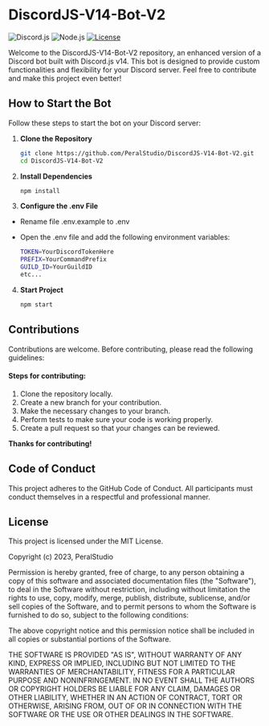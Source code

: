 # DiscordJS-V14-Bot-V2

![Discord.js](https://img.shields.io/badge/discord.js-v14.8.0-blue.svg)
![Node.js](https://img.shields.io/badge/node.js-18.18.0-blue.svg)
[![License](https://img.shields.io/badge/License-MIT-brightgreen.svg)](LICENSE)

Welcome to the DiscordJS-V14-Bot-V2 repository, an enhanced version of a Discord bot built with Discord.js v14. This bot is designed to provide custom functionalities and flexibility for your Discord server. Feel free to contribute and make this project even better!

## How to Start the Bot

Follow these steps to start the bot on your Discord server:

1. **Clone the Repository**

    ```bash
    git clone https://github.com/PeralStudio/DiscordJS-V14-Bot-V2.git
    cd DiscordJS-V14-Bot-V2
    ```

2. **Install Dependencies**

    ```bash
    npm install
    ```

3. **Configure the .env File**

-   Rename file .env.example to .env
-   Open the .env file and add the following environment variables:

    ```bash
    TOKEN=YourDiscordTokenHere
    PREFIX=YourCommandPrefix
    GUILD_ID=YourGuildID
    etc...
    ```

4. **Start Project**

    ```bash
    npm start
    ```

## Contributions

Contributions are welcome. Before contributing, please read the following guidelines:

#### **Steps for contributing:**

1. Clone the repository locally.
2. Create a new branch for your contribution.
3. Make the necessary changes to your branch.
4. Perform tests to make sure your code is working properly.
5. Create a pull request so that your changes can be reviewed.

**Thanks for contributing!**

## Code of Conduct

This project adheres to the GitHub Code of Conduct. All participants must conduct themselves in a respectful and professional manner.

## License

This project is licensed under the MIT License.

Copyright (c) 2023, PeralStudio

Permission is hereby granted, free of charge, to any person obtaining a copy
of this software and associated documentation files (the "Software"), to deal
in the Software without restriction, including without limitation the rights
to use, copy, modify, merge, publish, distribute, sublicense, and/or sell
copies of the Software, and to permit persons to whom the Software is
furnished to do so, subject to the following conditions:

The above copyright notice and this permission notice shall be included in all
copies or substantial portions of the Software.

THE SOFTWARE IS PROVIDED "AS IS", WITHOUT WARRANTY OF ANY KIND, EXPRESS OR
IMPLIED, INCLUDING BUT NOT LIMITED TO THE WARRANTIES OF MERCHANTABILITY,
FITNESS FOR A PARTICULAR PURPOSE AND NONINFRINGEMENT. IN NO EVENT SHALL THE
AUTHORS OR COPYRIGHT HOLDERS BE LIABLE FOR ANY CLAIM, DAMAGES OR OTHER
LIABILITY, WHETHER IN AN ACTION OF CONTRACT, TORT OR OTHERWISE, ARISING FROM,
OUT OF OR IN CONNECTION WITH THE SOFTWARE OR THE USE OR OTHER DEALINGS IN THE
SOFTWARE.
